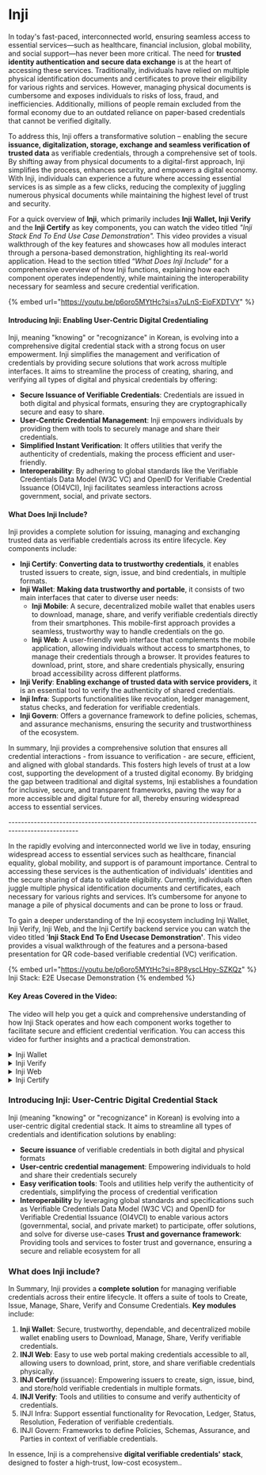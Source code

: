 # Inji

In today's fast-paced, interconnected world, ensuring seamless access to essential services—such as healthcare, financial inclusion, global mobility, and social support—has never been more critical. The need for **trusted identity authentication and secure data exchange** is at the heart of accessing these services. Traditionally, individuals have relied on multiple physical identification documents and certificates to prove their eligibility for various rights and services. However, managing physical documents is cumbersome and exposes individuals to risks of loss, fraud, and inefficiencies. Additionally, millions of people remain excluded from the formal economy due to an outdated reliance on paper-based credentials that cannot be verified digitally.

To address this, Inji offers a transformative solution – enabling the secure **issuance, digitalization, storage, exchange and seamless verification of trusted data** as verifiable credentials, through a comprehensive set of tools. By shifting away from physical documents to a digital-first approach, Inji simplifies the process, enhances security, and empowers a digital economy. With Inji, individuals can experience a future where accessing essential services is as simple as a few clicks, reducing the complexity of juggling numerous physical documents while maintaining the highest level of trust and security.

For a quick overview of **Inji**, which primarily includes **Inji Wallet, Inji Verify** and the **Inji Certify** as key components, you can watch the video titled _"Inji Stack End To End Use Case Demonstration"._ This video provides a visual walkthrough of the key features and showcases how all modules interact through a persona-based demonstration, highlighting its real-world application. Head to the section titled “_What Does Inji Include_” for a comprehensive overview of how Inji functions, explaining how each component operates independently, while maintaining the interoperability necessary for seamless and secure credential verification.



{% embed url="https://youtu.be/p6oro5MYtHc?si=s7uLnS-EioFXDTVY" %}





#### **Introducing Inji: Enabling User-Centric Digital Credentialing**

Inji, meaning "knowing" or "recognizance" in Korean, is evolving into a comprehensive digital credential stack with a strong focus on user empowerment. Inji simplifies the management and verification of credentials by providing secure solutions that work across multiple interfaces. It aims to streamline the process of creating, sharing, and verifying all types of digital and physical credentials by offering:

* **Secure Issuance of Verifiable Credentials**: Credentials are issued in both digital and physical formats, ensuring they are cryptographically secure and easy to share.
* **User-Centric Credential Management**: Inji empowers individuals by providing them with tools to securely manage and share their credentials.
* **Simplified Instant Verification**: It offers utilities that verify the authenticity of credentials, making the process efficient and user-friendly.
* **Interoperability**: By adhering to global standards like the Verifiable Credentials Data Model (W3C VC) and OpenID for Verifiable Credential Issuance (OI4VCI), Inji facilitates seamless interactions across government, social, and private sectors.



#### **What Does Inji Include?**

Inji provides a complete solution for issuing, managing and exchanging trusted data as verifiable credentials across its entire lifecycle. Key components include:

* **Inji Certify**: **Converting data to trustworthy credentials**, it enables trusted issuers to create, sign, issue, and bind credentials, in multiple formats.
* **Inji Wallet**: **Making data trustworthy and portable**, it consists of two main interfaces that cater to diverse user needs:
  * **Inji Mobile**: A secure, decentralized mobile wallet that enables users to download, manage, share, and verify verifiable credentials directly from their smartphones. This mobile-first approach provides a seamless, trustworthy way to handle credentials on the go.
  * **Inji Web**: A user-friendly web interface that complements the mobile application, allowing individuals without access to smartphones, to manage their credentials through a browser. It provides features to download, print, store, and share credentials physically, ensuring broad accessibility across different platforms.
* **Inji Verify**: **Enabling exchange of trusted data with service providers,** it is an essential tool to verify the authenticity of shared credentials.
* **Inji Infra**: Supports functionalities like revocation, ledger management, status checks, and federation for verifiable credentials.
* **Inji Govern**: Offers a governance framework to define policies, schemas, and assurance mechanisms, ensuring the security and trustworthiness of the ecosystem.

In summary, Inji provides a comprehensive solution that ensures all credential interactions - from issuance to verification - are secure, efficient, and aligned with global standards. This fosters high levels of trust at a low cost, supporting the development of a trusted digital economy. By bridging the gap between traditional and digital systems, Inji establishes a foundation for inclusive, secure, and transparent frameworks, paving the way for a more accessible and digital future for all, thereby ensuring widespread access to essential services.



\----------------------------------------------------------------------------------------------------

In the rapidly evolving and interconnected world we live in today, ensuring widespread access to essential services such as healthcare, financial equality, global mobility, and support is of paramount importance. Central to accessing these services is the authentication of individuals' identities and the secure sharing of data to validate eligibility. Currently, individuals often juggle multiple physical identification documents and certificates, each necessary for various rights and services. It’s cumbersome for anyone to manage a pile of physical documents and can be prone to loss or fraud.

To gain a deeper understanding of the Inji ecosystem including Inji Wallet, Inji Verify, Inji Web, and the Inji Certify backend service you can watch the video titled '**Inji Stack End To End Usecase Demonstration'**. This video provides a visual walkthrough of the features and a persona-based presentation for QR code-based verifiable credential (VC) verification.

{% embed url="https://youtu.be/p6oro5MYtHc?si=8P8yscLHpy-SZKQz" %}
Inji Stack: E2E Usecase Demonstration
{% endembed %}

#### Key Areas Covered in the Video:

The video will help you get a quick and comprehensive understanding of how Inji Stack operates and how each component works together to facilitate secure and efficient credential verification. You can access this video for further insights and a practical demonstration.

<details>

<summary>Inji Wallet</summary>



* How users manage and share their credentials with BLE support.

<!---->

* User interactions, including downloading, sharing, and scanning QR code-based verifiable credentials(VC).

</details>

<details>

<summary>Inji Verify</summary>

* The verification process for credentials includes validating a user's credentials by scanning or uploading of QR Code.

</details>

<details>

<summary>Inji Web</summary>



* The user experience on the web portal focuses on how credentials are verified through an online interface.

<!---->

* Integration with other Inji components for seamless verification.

</details>

<details>

<summary>Inji Certify</summary>



* The backend processes that power the entire Inji Stack.

<!---->

* How credentials are issued, managed, and stored securely.&#x20;

</details>



### Introducing Inji: User-Centric Digital Credential Stack

Inji (meaning "knowing" or "recognizance" in Korean) is evolving into a user-centric digital credential stack. It aims to streamline all types of credentials and identification solutions by enabling:

* **Secure issuance** of verifiable credentials in both digital and physical formats
* **User-centric credential management**: Empowering individuals to hold and share their credentials securely
* **Easy verification tools**: Tools and utilities help verify the authenticity of credentials, simplifying the process of credential verification
* **Interoperability** by leveraging global standards and specifications such as Verifiable Credentials Data Model (W3C VC) and OpenID for Verifiable Credential Issuance (OI4VCI) to enable various actors (governmental, social, and private market) to participate, offer solutions, and solve for diverse use-cases **Trust and governance framework**: Providing tools and services to foster trust and governance, ensuring a secure and reliable ecosystem for all

### What does Inji include?

In Summary, Inji provides a **complete solution** for managing verifiable credentials across their entire lifecycle. It offers a suite of tools to Create, Issue, Manage, Share, Verify and Consume Credentials. **Key modules** include:

1. **Inji Wallet**: Secure, trustworthy, dependable, and decentralized mobile wallet enabling users to Download, Manage, Share, Verify verifiable credentials.
2. **INJI Web**: Easy to use web portal making credentials accessible to all, allowing users to download, print, store, and share verifiable credentials physically.
3. **INJI Certify** (issuance): Empowering issuers to create, sign, issue, bind, and store/hold verifiable credentials in multiple formats.
4. **INJI Verify**: Tools and utilities to consume and verify authenticity of credentials.
5. INJI Infra: Support essential functionality for Revocation, Ledger, Status, Resolution, Federation of verifiable credentials.
6. INJI Govern: Frameworks to define Policies, Schemas, Assurance, and Parties in context of verifiable credentials.

In essence, Inji is a comprehensive **digital verifiable credentials' stack**, designed to foster a high-trust, low-cost ecosystem..
